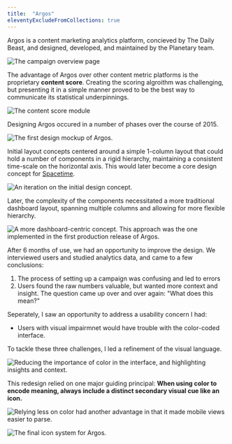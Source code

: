 ```yaml
---
title:  "Argos"
eleventyExcludeFromCollections: true
---
```


Argos is a content marketing analytics platform, concieved by The Daily Beast, and designed, developed, and maintained by the Planetary team.

![The campaign overview page](/images/argos-1.png)

The advantage of Argos over other content metric platforms is the proprietary **content score**. Creating the scoring algroithm was challenging, but presenting it in a simple manner proved to be the best way to communicate its statistical underpinnings.

![The content score module](/images/argos-2.png)

Designing Argos occured in a number of phases over the course of 2015.

![The first design mockup of Argos.](/images/argos-3.png)

Initial layout concepts centered around a simple 1-column layout that could hold a number of components in a rigid hierarchy, maintaining a consistent time-scale on the horizontal axis. This would later become a core design concept for [Spacetime](/projects/spacetime).

![An iteration on the initial design concept.](/images/argos-4.png)

Later, the complexity of the components necessitated a more traditional dashboard layout, spanning multiple columns and allowing for more flexible hierarchy.

![A more dashboard-centric concept. This approach was the one implemented in the first production release of Argos.](/images/argos-5.png)

After 6 months of use, we had an opportunity to improve the design. We interviewed users and studied analytics data, and came to a few conclusions:

1. The process of setting up a campaign was confusing and led to errors
2. Users found the raw numbers valuable, but wanted more context and insight. The question came up over and over again: "What does this mean?"

Seperately, I saw an opportunity to address a usability concern I had:

- Users with visual impairmnet would have trouble with the color-coded interface.

To tackle these three challenges, I led a refinement of the visual language.

![Reducing the importance of color in the interface, and highlighting insights and context.](/images/argos-6.png)

This redesign relied on one major guiding principal: **When using color to encode meaning, always include a distinct secondary visual cue like an icon.**

![Relying less on color had another advantage in that it made mobile views easier to parse.](/images/argos-7.png)

![The final icon system for Argos.](/images/argos-8.png)